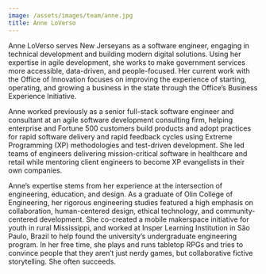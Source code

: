 ```yaml
---
image: /assets/images/team/anne.jpg
title: Anne LoVerso
---
```


Anne LoVerso serves New Jerseyans as a software engineer, engaging in technical development and building modern digital solutions. Using her expertise in agile development, she works to make government services more accessible, data-driven, and people-focused. Her current work with the Office of Innovation focuses on improving the experience of starting, operating, and growing a business in the state through the Office’s Business Experience Initiative.

Anne worked previously as a senior full-stack software engineer and consultant at an agile software development consulting firm, helping enterprise and Fortune 500 customers build products and adopt practices for rapid software delivery and rapid feedback cycles using Extreme Programming (XP) methodologies and test-driven development. She led teams of engineers delivering mission-critical software in healthcare and retail while mentoring client engineers to become XP evangelists in their own companies.

Anne’s expertise stems from her experience at the intersection of engineering, education, and design. As a graduate of Olin College of Engineering, her rigorous engineering studies featured a high emphasis on collaboration, human-centered design, ethical technology, and community-centered development. She co-created a mobile makerspace initiative for youth in rural Mississippi, and worked at Insper Learning Institution in São Paulo, Brazil to help found the university’s undergraduate engineering program. In her free time, she plays and runs tabletop RPGs and tries to convince people that they aren’t just nerdy games, but collaborative fictive storytelling. She often succeeds.
